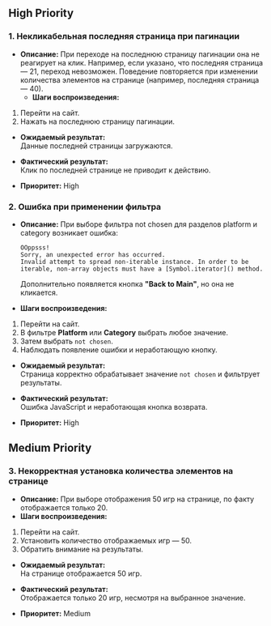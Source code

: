 ## High Priority

### 1. Некликабельная последняя страница при пагинации
- **Описание:** При переходе на последнюю страницу пагинации она не реагирует на клик. Например, если указано, что последняя страница — 21, переход невозможен. Поведение повторяется при изменении количества элементов на странице (например, последняя страница — 40).
  - **Шаги воспроизведения:**

1. Перейти на сайт.
2. Нажать на последнюю страницу пагинации.

- **Ожидаемый результат:**  
  Данные последней страницы загружаются.

- **Фактический результат:**  
  Клик по последней странице не приводит к действию.

- **Приоритет:** High

### 2. Ошибка при применении фильтра
- **Описание:** При выборе фильтра not chosen для разделов platform и category возникает ошибка:
  ```
  OOppsss!
  Sorry, an unexpected error has occurred.
  Invalid attempt to spread non-iterable instance. In order to be iterable, non-array objects must have a [Symbol.iterator]() method.
  ```

  Дополнительно появляется кнопка **"Back to Main"**, но она не кликается.

- **Шаги воспроизведения:**

1. Перейти на сайт.
2. В фильтре **Platform** или **Category** выбрать любое значение.
3. Затем выбрать `not chosen`.
4. Наблюдать появление ошибки и неработающую кнопку.

- **Ожидаемый результат:**  
  Страница корректно обрабатывает значение `not chosen` и фильтрует результаты.

- **Фактический результат:**  
  Ошибка JavaScript и неработающая кнопка возврата.

- **Приоритет:** High

## Medium Priority

### 3. Некорректная установка количества элементов на странице
- **Описание:** При выборе отображения 50 игр на странице, по факту отображается только 20.
- **Шаги воспроизведения:**

1. Перейти на сайт.
2. Установить количество отображаемых игр — 50.
3. Обратить внимание на результаты.

- **Ожидаемый результат:**  
  На странице отображается 50 игр.

- **Фактический результат:**  
  Отображается только 20 игр, несмотря на выбранное значение.

- **Приоритет:** Medium 


